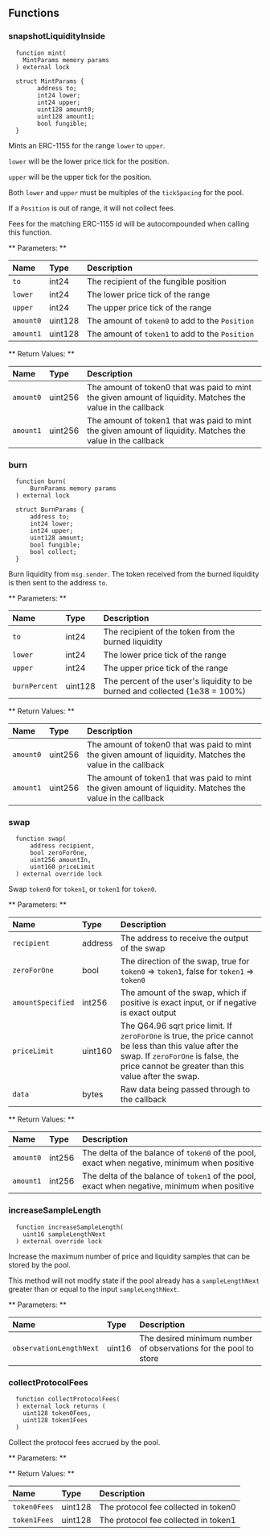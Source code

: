 ## Functions

### snapshotLiquidityInside

```solidity
  function mint(
    MintParams memory params
  ) external lock

  struct MintParams {
        address to;
        int24 lower;
        int24 upper;
        uint128 amount0;
        uint128 amount1;
        bool fungible;
  }

```
Mints an ERC-1155 for the range `lower` to `upper`.

`lower` will be the lower price tick for the position.

`upper` will be the upper tick for the position.

Both `lower` and `upper` must be multiples of the `tickSpacing` for the pool.

If a `Position` is out of range, it will not collect fees.

Fees for the matching ERC-1155 id will be autocompounded when calling this function.

** Parameters: **

| Name        | Type  | Description                 |
| :---------- | :---- | :-------------------------- |
| `to` | int24 | The recipient of the fungible position |
| `lower` | int24 | The lower price tick of the range |
| `upper` | int24 | The upper price tick of the range |
| `amount0` | uint128 | The amount of `token0` to add to the `Position` |
| `amount1` | uint128 | The amount of `token1` to add to the `Position` |

** Return Values: **

| Name      | Type    | Description                                                                                                 |
| :-------- | :------ | :---------------------------------------------------------------------------------------------------------- |
| `amount0` | uint256 | The amount of token0 that was paid to mint the given amount of liquidity. Matches the value in the callback |
| `amount1` | uint256 | The amount of token1 that was paid to mint the given amount of liquidity. Matches the value in the callback |

### burn

```solidity
  function burn(
      BurnParams memory params
  ) external lock

  struct BurnParams {
      address to;
      int24 lower;
      int24 upper;
      uint128 amount;
      bool fungible;
      bool collect;
  }
```

Burn liquidity from `msg.sender`. The token received from the burned liquidity is then sent to the address `to`.

** Parameters: **

| Name        | Type    | Description                                                |
| :---------- | :------ | :--------------------------------------------------------- |
| `to` | int24   | The recipient of the token from the burned liquidity |
| `lower` | int24 | The lower price tick of the range |
| `upper` | int24 | The upper price tick of the range |
| `burnPercent` | uint128 | The percent of the user's liquidity to be burned and collected (1e38 = 100%) |

** Return Values: **

| Name      | Type    | Description                                                                                                 |
| :-------- | :------ | :---------------------------------------------------------------------------------------------------------- |
| `amount0` | uint256 | The amount of token0 that was paid to mint the given amount of liquidity. Matches the value in the callback |
| `amount1` | uint256 | The amount of token1 that was paid to mint the given amount of liquidity. Matches the value in the callback |

### swap

```solidity
  function swap(
      address recipient,
      bool zeroForOne,
      uint256 amountIn,
      uint160 priceLimit
  ) external override lock
```

Swap `token0` for `token1`, or `token1` for `token0`.

** Parameters: **

| Name                | Type    | Description                                                                                                                                                                        |
| :------------------ | :------ | :--------------------------------------------------------------------------------------------------------------------------------------------------------------------------------- |
| `recipient`         | address | The address to receive the output of the swap                                                                                                                                      |
| `zeroForOne`        | bool    | The direction of the swap, true for `token0` => `token1`, false for `token1` => `token0`                                                                                                   |
| `amountSpecified`   | int256  | The amount of the swap, which if positive is exact input, or if negative is exact output                                                                 |
| `priceLimit` | uint160 | The Q64.96 sqrt price limit. If `zeroForOne` is true, the price cannot be less than this value after the swap. If `zeroForOne` is false, the price cannot be greater than this value after the swap. |
| `data`              | bytes   | Raw data being passed through to the callback                                                                                                                                      |

** Return Values: **

| Name      | Type   | Description                                                                                |
| :-------- | :----- | :----------------------------------------------------------------------------------------- |
| `amount0` | int256 | The delta of the balance of `token0` of the pool, exact when negative, minimum when positive |
| `amount1` | int256 | The delta of the balance of `token1` of the pool, exact when negative, minimum when positive |

### increaseSampleLength

```solidity
  function increaseSampleLength(
    uint16 sampleLengthNext
  ) external override lock
```

Increase the maximum number of price and liquidity samples that can be stored by the pool.

This method will not modify state if the pool already has a `sampleLengthNext` greater than or equal to
the input `sampleLengthNext`.

** Parameters: **

| Name                         | Type   | Description                                                      |
| :--------------------------- | :----- | :--------------------------------------------------------------- |
| `observationLengthNext` | uint16 | The desired minimum number of observations for the pool to store |

### collectProtocolFees

```solidity
  function collectProtocolFees(
  ) external lock returns (
    uint128 token0Fees,
    uint128 token1Fees
  )
```

Collect the protocol fees accrued by the pool.

** Parameters: **

** Return Values: **

| Name      | Type    | Description                          |
| :-------- | :------ | :----------------------------------- |
| `token0Fees` | uint128 | The protocol fee collected in token0 |
| `token1Fees` | uint128 | The protocol fee collected in token1 |

<br/><br/>
<br/><br/>